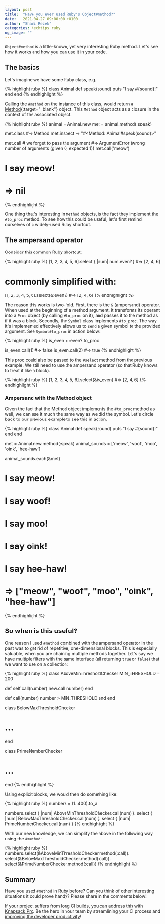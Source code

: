 ```yaml
---
layout: post
title:  "Have you ever used Ruby's Object#method?"
date:   2021-04-27 09:00:00 +0100
author: "Shadi Rezek"
categories: techtips ruby
og_image: ""
---
```


`Object#method` is a little-known, yet very interesting Ruby method. Let's see how it works and how you can use it in your code.

## The basics

Let's imagine we have some Ruby class, e.g.

{% highlight ruby %}
class Animal
  def speak(sound)
    puts "I say #{sound}!"
  end
end
{% endhighlight %}

Calling the `#method` on the instance of this class, would return a [Method](https://ruby-doc.org/core-3.0.1/Method.html){:target="_blank"} object. This `Method` object acts as a closure in the context of the associated object.

{% highlight ruby %}
animal = Animal.new
met = animal.method(:speak)

met.class
#=> Method
met.inspect
=> "#<Method: Animal#speak(sound)>"

met.call # we forget to pass the argument
#=> ArgumentError (wrong number of arguments (given 0, expected 1))
met.call('meow')
# I say meow!
# => nil
{% endhighlight %}

One thing that's interesting in `Method` objects, is the fact they implement the `#to_proc` method. To see how this could be useful, let's first remind ourselves of a widely-used Ruby shortcut.

## The ampersand operator

Consider this common Ruby shortcut:

{% highlight ruby %}
[1, 2, 3, 4, 5, 6].select { |num| num.even? }
#=> [2, 4, 6]

# commonly simplified with:

[1, 2, 3, 4, 5, 6].select(&:even?)
#=> [2, 4, 6]
{% endhighlight %}

The reason this works is two-fold. First, there is the `&` (ampersand) operator. When used at the beginning of a method argument, it transforms its operant into a `Proc` object (by calling `#to_proc` on it), and passes it to the method as if it was a block. Secondly, the `Symbol` class implements `#to_proc`. The way it's implemented effectively allows us to `send` a given symbol to the provided argument. See `Symbol#to_proc` in action below:

{% highlight ruby %}
is_even = :even?.to_proc

is_even.call(1)
#=> false
is_even.call(2)
#=> true
{% endhighlight %}

This proc could also be passed to the `#select` method from the previous example. We still need to use the ampersand operator (so that Ruby knows to treat it like a block).

{% highlight ruby %}
[1, 2, 3, 4, 5, 6].select(&is_even)
#=> [2, 4, 6]
{% endhighlight %}

### Ampersand with the Method object

Given the fact that the Method object implements the `#to_proc` method as well, we can use it much the same way as we did the symbol. Let's circle back to our previous example to see this in action.

{% highlight ruby %}
class Animal
  def speak(sound)
    puts "I say #{sound}!"
  end
end

met = Animal.new.method(:speak)
animal_sounds = ['meow', 'woof', 'moo', 'oink', 'hee-haw']

animal_sounds.each(&met)
# I say meow!
# I say woof!
# I say moo!
# I say oink!
# I say hee-haw!
# => ["meow", "woof", "moo", "oink", "hee-haw"]
{% endhighlight %}

## So when is this useful?

One reason I used `#method` combined with the ampersand operator in the past was to get rid of repetitive, one-dimensional blocks. This is especially valuable, when you are chaining multiple methods together. Let's say we have multiple filters with the same interface (all returning `true` or `false`) that we want to use on a collection:

{% highlight ruby %}
class AboveMinThresholdChecker
  MIN_THRESHOLD = 200

  def self.call(number)
    new.call(number)
  end

  def call(number)
    number > MIN_THRESHOLD
  end
end

class BelowMaxThresholdChecker
  # ...
end

class PrimeNumberChecker
  # ...
end
{% endhighlight %}

Using explicit blocks, we would then do something like:

{% highlight ruby %}
numbers = (1..400).to_a

numbers.select { |num| AboveMinThresholdChecker.call(num) }.
        select { |num| BelowMaxThresholdChecker.call(num) }.
        select { |num| PrimeNumberChecker.call(num) }
{% endhighlight %}

With our new knowledge, we can simplify the above in the following way using the `#method`:

{% highlight ruby %}
numbers.select(&AboveMinThresholdChecker.method(:call)).
        select(&BelowMaxThresholdChecker.method(:call)).
        select(&PrimeNumberChecker.method(:call))
{% endhighlight %}

## Summary

Have you used `#method` in Ruby before? Can you think of other interesting situations it could prove handy? Please share in the comments below!

If your project suffers from long CI builds, you can address this with [Knapsack Pro](https://knapsackpro.com/?utm_source=docs_knapsackpro&utm_medium=blog_post&utm_campaign=have-you-ever-used-rubys-object-method). Be the hero in your team by streamlining your CI process and [improving the developer productivity](https://knapsackpro.com/?utm_source=docs_knapsackpro&utm_medium=blog_post&utm_campaign=using-ruby-object-method)!
